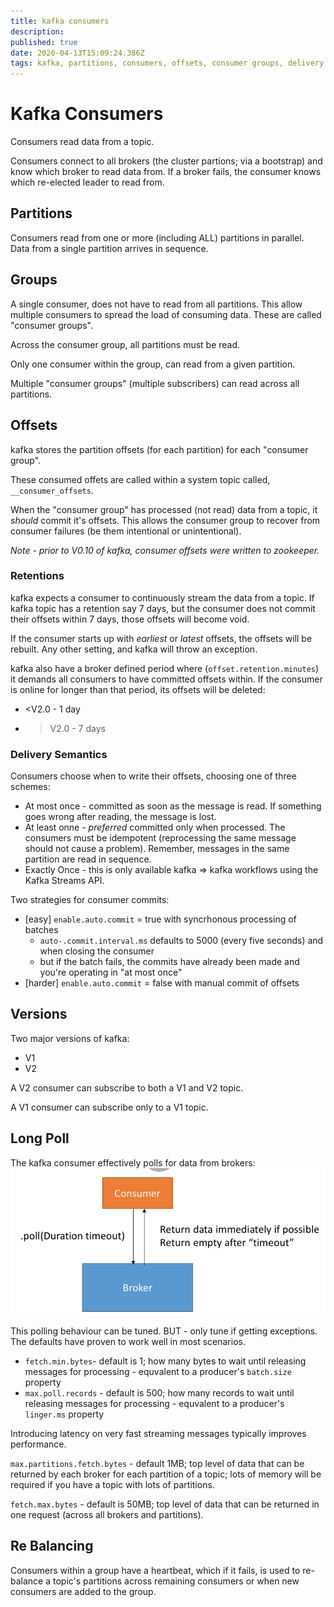 ```yaml
---
title: kafka consumers
description: 
published: true
date: 2020-04-13T15:09:24.386Z
tags: kafka, partitions, consumers, offsets, consumer groups, delivery semantics, bootstrap
---
```


# Kafka Consumers
Consumers read data from a topic.

Consumers connect to all brokers (the cluster partions; via a bootstrap) and know which broker to read data from. If a broker fails, the consumer knows which re-elected leader to read from.


## Partitions
Consumers read from one or more (including ALL) partitions in parallel.  Data from a single partition arrives in sequence.


## Groups
A single consumer, does not have to read from all partitions. This allow multiple consumers to spread the load of consuming data. These are called "consumer groups". 

Across the consumer group, all partitions must be read.

Only one consumer within the group, can read from a given partition.

Multiple "consumer groups" (multiple subscribers) can read across all partitions.

## Offsets
kafka stores the partition offsets (for each partition) for each "consumer group".

These consumed offets are called within a system topic called, `__consumer_offsets`.

When the "consumer group" has processed (not read) data from a topic, it _should_ commit it's offsets. This allows the consumer group to recover from consumer failures (be them intentional or unintentional).

_Note - prior to V0.10 of kafka, consumer offsets were written to zookeeper._

### Retentions
kafka expects a consumer to continuously stream the data from a topic. If kafka topic has a retention say 7 days, but the consumer does not commit their offsets within 7 days, those offsets will become void.

If the consumer starts up with _earliest_ or _latest_ offsets, the offsets will be rebuilt. Any other setting, and kafka will throw an exception.

kafka also have a broker defined period where (`offset.retention.minutes`) it demands all consumers to have committed offsets within. If the consumer is online for longer than that period, its offsets will be deleted:
* <V2.0 - 1 day
* >V2.0 - 7 days


### Delivery Semantics
Consumers choose when to write their offsets, choosing one of three schemes:
* At most once - committed as soon as the message is read. If something goes wrong after reading, the message is lost.
* At least onne - _preferred_ committed  only when processed. The consumers must be idempotent (reprocessing the same message should not cause a problem). Remember, messages in the same partition are read in sequence.
* Exactly Once - this is only available kafka => kafka workflows using the Kafka Streams API.

Two strategies for consumer commits:
* [easy] `enable.auto.commit` = true with syncrhonous processing of batches
  * `auto-.commit.interval.ms` defaults to 5000 (every five seconds) and when closing the consumer
  * but if the batch fails, the commits have already been made and you're operating in "at most once"
* [harder] `enable.auto.commit` = false with manual commit of offsets



## Versions
Two major versions of kafka:
* V1
* V2

A V2 consumer can subscribe to both a V1 and V2 topic.

A V1 consumer can subscribe only to a V1 topic.


## Long Poll
The kafka consumer effectively polls for data from brokers:
![kafka-long-poll.png](/uploads/kafka/kafka-long-poll.png)

This polling behaviour can be tuned. BUT - only tune if getting exceptions. The defaults have proven to work well in most scenarios.

* `fetch.min.bytes`- default is 1; how many bytes to wait until releasing messages for processing - equvalent to a producer's `batch.size` property
* `max.poll.records` - default is 500; how many records to wait until releasing messages for processing - equvalent to a producer's `linger.ms` property

Introducing latency on very fast streaming messages typically improves performance.

`max.partitions.fetch.bytes` - default 1MB; top level of data that can be returned by each broker for each partition of a topic; lots of memory will be required if you have a topic with lots of partitions.

`fetch.max.bytes` - default is 50MB; top level of data that can be returned in one request (across all brokers and partitions).


## Re Balancing
Consumers within a group have a heartbeat, which if it fails, is used to re-balance a topic's partitions across remaining consumers or when new consumers are added to the group.
